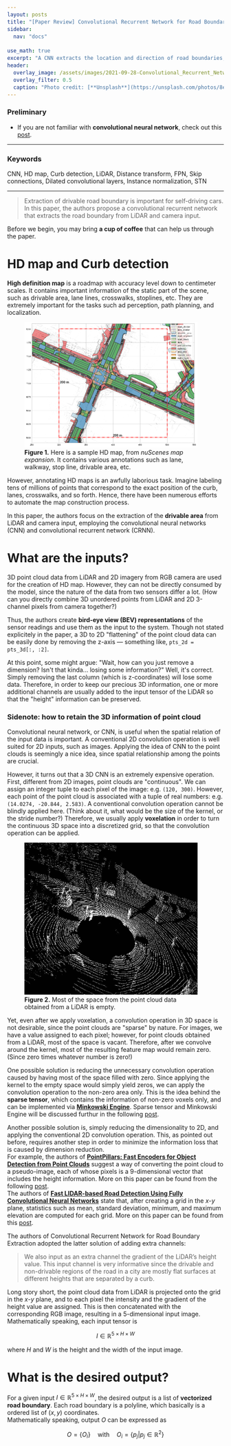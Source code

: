 ```yaml
---
layout: posts
title: "[Paper Review] Convolutional Recurrent Network for Road Boundary Extraction"
sidebar:
  nav: "docs"

use_math: true
excerpt: "A CNN extracts the location and direction of road boundaries, and a CRNN outputs a polyline representation"
header:
  overlay_image: /assets/images/2021-09-28-Convolutional_Recurrent_Network_for_Road_Boundary_Extraction/header.PNG
  overlay_filter: 0.5
  caption: "Photo credit: [**Unsplash**](https://unsplash.com/photos/8e2gal_GIE8)"
---
```


### Preliminary
- If you are not familiar with **convolutional neural network**, check out this [post](https://www.youtube.com).

---

### Keywords
CNN, HD map, Curb detection, LiDAR, Distance transform, FPN, Skip connections, Dilated convolutional layers, Instance normalization, STN

---
> Extraction of drivable road boundary is important for self-driving cars. In this paper, the authors propose a convolutional recurrent network that extracts the road boundary from LiDAR and camera input.

Before we begin, you may bring **a cup of coffee** that can help us through the paper.

# HD map and Curb detection

**High definition map** is a roadmap with accuracy level down to centimeter scales. It contains important information of the static part of the scene, such as drivable area, lane lines, crosswalks, stoplines, etc. They are extremely important for the tasks such ad perception, path planning, and localization.

<figure style="width: 80%" class="align-center">
  <img src="/assets\images\2021-09-28-Convolutional_Recurrent_Network_for_Road_Boundary_Extraction\fig1.png" alt="">
  <figcaption><b>Figure 1.</b> Here is a sample HD map, from <i>nuScenes map expansion</i>. It contains various annotations such as lane, walkway, stop line, drivable area, etc.</figcaption>
</figure> 

However, annotating HD maps is an awfully laborious task. Imagine labeling tens of millions of points that correspond to the exact position of the curb, lanes, crosswalks, and so forth. Hence, there have been numerous efforts to automate the map construction process.

In this paper, the authors focus on the extraction of the **drivable area** from LiDAR and camera input, employing the convolutional neural networks (CNN) and convolutional recurrent network (CRNN).

# What are the inputs?
3D point cloud data from LiDAR and 2D imagery from RGB camera are used for the creation of HD map. However, they can not be directly consumed by the model, since the nature of the data from two sensors differ a lot. (How can you directly combine 3D unordered points from LiDAR and 2D 3-channel pixels from camera together?)

Thus, the authors create **bird-eye view (BEV) representations** of the sensor readings and use them as the input to the system. Though not stated explicitely in the paper, a 3D to 2D "flattening" of the point cloud data can be easily done by removing the z-axis — something like, `pts_2d = pts_3d[:, :2]`.

At this point, some might argue: "Wait, how can you just remove a dimension? Isn't that kinda... losing some information?" Well, it's correct. Simply removing the last column (which is z-coordinates) will lose some data. Therefore, in order to keep our precious 3D information, one or more additional channels are usually added to the input tensor of the LiDAR so that the "height" information can be preserved.

### Sidenote: how to retain the 3D information of point cloud
Convolutional neural network, or CNN, is useful when the spatial relation of the input data is important. A conventional 2D convolution operation is well suited for 2D inputs, such as images. Applying the idea of CNN to the point clouds is seemingly a nice idea, since spatial relationship among the points are crucial.

However, it turns out that a 3D CNN is an extremely expensive operation. First, different from 2D images, point clouds are "continuous". We can assign an integer tuple to each pixel of the image: e.g. `(120, 300)`. However, each point of the point cloud is associated with a tuple of real numbers: e.g. `(14.0274, -20.844, 2.583)`. A conventional convolution operation cannot be blindly applied here. (Think about it, what would be the size of the kernel, or the stride number?) Therefore, we usually apply **voxelation** in order to turn the continuous 3D space into a discretized grid, so that the convolution operation can be applied.

<figure style="width: 80%" class="align-center">
  <img src="/assets\images\2021-09-28-Convolutional_Recurrent_Network_for_Road_Boundary_Extraction\fig2.png" alt="">
  <figcaption><b>Figure 2.</b> Most of the space from the point cloud data obtained from a LiDAR is empty.</figcaption>
</figure> 

Yet, even after we apply voxelation, a convolution operation in 3D space is not desirable, since the point clouds are "sparse" by nature. For images, we have a value assigned to each pixel; however, for point clouds obtained from a LiDAR, most of the space is vacant. Therefore, after we convolve around the kernel, most of the resulting feature map would remain zero. (Since zero times whatever number is zero!)

One possible solution is reducing the unnecessary convolution operation caused by having most of the space filled with zero. Since applying the kernel to the empty space would simply yield zeros, we can apply the convolution operation to the non-zero area only. This is the idea behind the **sparse tensor**, which contains the information of non-zero voxels only, and can be implemented via [**Minkowski Engine**](https://github.com/NVIDIA/MinkowskiEngine). Sparse tensor and Minkowski Engine will be discussed furthur in the following [post](https://youngwoong-cho.github.io).

Another possible solution is, simply reducing the dimensionality to 2D, and applying the conventional 2D convolution operation. This, as pointed out before, requires another step in order to minimize the information loss that is caused by dimension reduction.  
For example, the authors of [**PointPillars: Fast Encoders for Object Detection from Point Clouds**](https://arxiv.org/pdf/1812.05784.pdf) suggest a way of converting the point cloud to a pseudo-image, each of whose pixels is a 9-dimensional vector that includes the height information. More on this paper can be found from the following [post](https://youngwoong-cho.github.io).  
The authors of [**Fast LIDAR-based Road Detection Using Fully Convolutional Neural Networks**](https://arxiv.org/pdf/1703.03613.pdf) state that, after creating a grid in the $x$-$y$ plane, statistics such as mean, standard deviation, minimum, and maximum elevation are computed for each grid. More on this paper can be found from this [post](https://youngwoong-cho.github.io).

The authors of Convolutional Recurrent Network for Road Boundary Extraction adopted the latter solution of adding extra channels:

> We also input as an extra channel the gradient of the LiDAR’s height value. This input channel is very informative since the drivable and non-drivable regions of the road in a city are mostly flat surfaces at different heights that are separated by a curb.

Long story short, the point cloud data from LiDAR is projected onto the grid in the $x$-$y$ plane, and to each pixel the intensity and the gradient of the height value are assigned. This is then concatenated with the corresponding RGB image, resulting in a 5-dimensional input image. Mathematically speaking, each input tensor is

$$
I \in \mathbb{R}^{5 \times H \times W}
$$

where $H$ and $W$ is the height and the width of the input image.

# What is the desired output?
For a given input $I \in \mathbb{R}^{5 \times H \times W}$, the desired output is a list of **vectorized road boundary**. Each road boundary is a polyline, which basically is a ordered list of $\left(x, y\right)$ coordinates.  
Mathematically speaking, output $O$ can be expressed as

$$
O = \left\{O_i\right\} \quad \text{with} \quad O_i = \left\{p_j | p_j \in \mathbb{R}^2\right\}
$$
